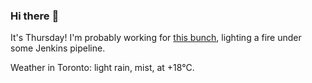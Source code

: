 ### Hi there :wave:

It's Thursday! I'm probably working for [this bunch](https://github.com/kohofinancial), lighting a fire under some Jenkins pipeline.

Weather in Toronto: light rain, mist, at +18°C.
